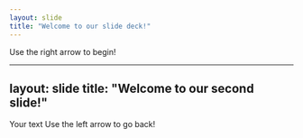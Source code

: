 ```yaml
---
layout: slide
title: "Welcome to our slide deck!"
---
```


Use the right arrow to begin!

---
layout: slide
title: "Welcome to our second slide!"
---
Your text
Use the left arrow to go back!
